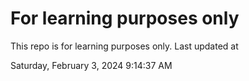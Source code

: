 # For learning purposes only
This repo is for learning purposes only.
Last updated at

Saturday, February 3, 2024 9:14:37 AM

